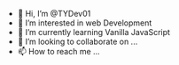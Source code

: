 - 👋 Hi, I’m @TYDev01
- 👀 I’m interested in web Development
- 🌱 I’m currently learning Vanilla JavaScript
- 💞️ I’m looking to collaborate on ...
- 📫 How to reach me ...

<!---
TYDev01/TYDev01 is a ✨ special ✨ repository because its `README.md` (this file) appears on your GitHub profile.
You can click the Preview link to take a look at your changes.
--->
